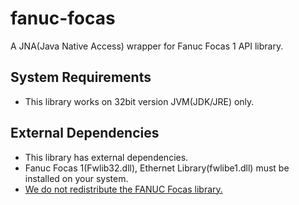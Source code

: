 # fanuc-focas

A JNA(Java Native Access) wrapper for Fanuc Focas 1 API library.

## System Requirements

- This library works on 32bit version JVM(JDK/JRE) only.

## External Dependencies

- This library has external dependencies.
- Fanuc Focas 1(Fwlib32.dll), Ethernet Library(fwlibe1.dll) must be installed on your system.
- <u>We do not redistribute the FANUC Focas library.</u>
